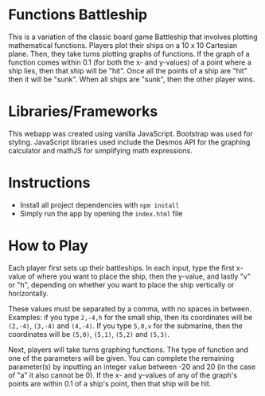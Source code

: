 # Functions Battleship

This is a variation of the classic board game Battleship that involves plotting mathematical functions. Players plot their ships on a 10 x 10 Cartesian plane. Then, they take turns plotting graphs of functions. If the graph of a function comes within 0.1 (for both the x- and y-values) of a point where a ship lies, then that ship will be "hit". Once all the points of a ship are "hit" then it will be "sunk". When all ships are "sunk", then the other player wins.

# Libraries/Frameworks

This webapp was created using vanilla JavaScript. Bootstrap was used for styling. JavaScript libraries used include the Desmos API for the graphing calculator and mathJS for simplifying math expressions.

# Instructions

* Install all project dependencies with `npm install`
* Simply run the app by opening the `index.html` file

# How to Play

 Each player first sets up their battleships. In each input, type the first x-value of where you want to place the ship, then the y-value, and lastly "v" or "h", depending on whether you want to place the ship vertically or horizontally.

These values must be separated by a comma, with no spaces in between. Examples: if you type `2,-4,h` for the small ship, then its coordinates will be `(2,-4)`, `(3,-4)` and `(4,-4)`.  If you type `5,0,v` for the submarine, then the coordinates will be `(5,0)`, `(5,1)`, `(5,2)` and `(5,3)`.

Next, players will take turns graphing functions.  The type of function and one of the parameters will be given. You can complete the remaining parameter(s) by inputting an integer value between -20 and 20 (in the case of "a" it also cannot be 0). If the x- and y-values of any of the graph's points are within 0.1 of a ship's point, then that ship will be hit.